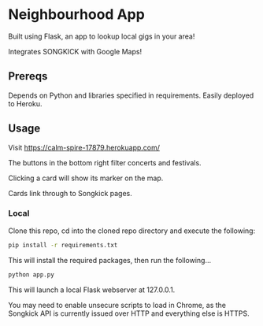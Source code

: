 # Neighbourhood App
Built using Flask, an app to lookup local gigs in your area!

Integrates SONGKICK with Google Maps!

## Prereqs
Depends on Python and libraries specified in requirements. Easily deployed to Heroku.

## Usage

Visit https://calm-spire-17879.herokuapp.com/

The buttons in the bottom right filter concerts and festivals.

Clicking a card will show its marker on the map.

Cards link through to Songkick pages.

### Local


Clone this repo, cd into the cloned repo directory and execute the following:

```bash
pip install -r requirements.txt
```
This will install the required packages, then run the following...

```bash
python app.py
```
This will launch a local Flask webserver at 127.0.0.1.

You may need to enable unsecure scripts to load in Chrome, as the Songkick API is currently issued over HTTP and everything else is HTTPS.
